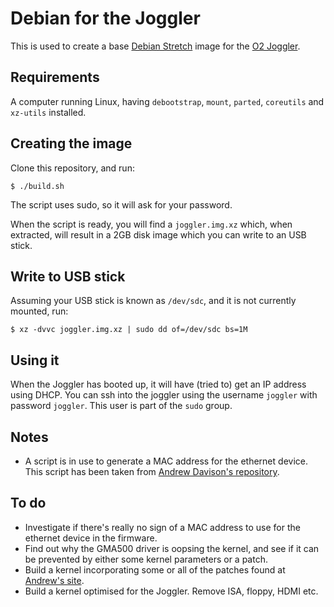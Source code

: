 # Debian for the Joggler

This is used to create a base [Debian Stretch](https://www.debian.org/) image for
the [O2 Joggler](https://en.wikipedia.org/wiki/O2_Joggler).

## Requirements

A computer running Linux, having `debootstrap`, `mount`, `parted`, `coreutils`
and `xz-utils` installed.

## Creating the image

Clone this repository, and run:

    $ ./build.sh

The script uses sudo, so it will ask for your password.

When the script is ready, you will find a `joggler.img.xz` which, when
extracted, will result in a 2GB disk image which you can write to an
USB stick.

## Write to USB stick

Assuming your USB stick is known as `/dev/sdc`, and it is not currently
mounted, run:

    $ xz -dvvc joggler.img.xz | sudo dd of=/dev/sdc bs=1M

## Using it

When the Joggler has booted up, it will have (tried to) get an IP address
using DHCP. You can ssh into the joggler using the username `joggler` with
password `joggler`. This user is part of the `sudo` group.

## Notes

* A script is in use to generate a MAC address for the ethernet device. This
  script has been taken from [Andrew Davison's repository](https://github.com/andydvsn/OpenFrame-Ubuntu/).

## To do

* Investigate if there's really no sign of a MAC address to use for the
  ethernet device in the firmware.
* Find out why the GMA500 driver is oopsing the kernel, and see if it can be
  prevented by either some kernel parameters or a patch.
* Build a kernel incorporating some or all of the patches found at
  [Andrew's site](http://birdslikewires.co.uk/download/openframe/kernel/).
* Build a kernel optimised for the Joggler. Remove ISA, floppy, HDMI etc.

